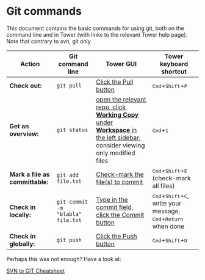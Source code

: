 Git commands
============

This document contains the basic commands for using git, both on the command line
and in Tower (with links to the relevant Tower help page).
Note that contrary to svn, git only

| Action  | Git command line | Tower GUI | Tower keyboard shortcut |
| ------- | ---------------- | --------- | ----------------------- |
| **Check out:** | `git pull`| [Click the Pull button](https://www.git-tower.com/help/guides/branches-and-tags/pull/mac) | <kbd>Cmd</kbd>+<kbd>Shift</kbd>+<kbd>P</kbd>
| **Get an overview:** | `git status` | [open the relevant repo, click **Working Copy** under **Workspace** in the left sidebar](https://www.git-tower.com/help/guides/working-copy/inspect-changes/mac); consider viewing only modified files | <kbd>Cmd</kbd>+<kbd>1</kbd>
| **Mark a file as committable:** | `git add file.txt` | [Check-mark the file(s) to commit](https://www.git-tower.com/help/guides/working-copy/stage-changes/mac) | <kbd>Cmd</kbd>+<kbd>Shift</kbd>+<kbd>E</kbd> (check-mark all files)
| **Check in locally:** | `git commit -m "blabla" file.txt` | [Type in the commit field, click the Commit button](https://www.git-tower.com/help/guides/working-copy/commit-changes/mac) | <kbd>Cmd</kbd>+<kbd>Shift</kbd>+<kbd>C</kbd>, write your message, <kbd>Cmd</kbd>+<kbd>Return</kbd> when done
| **Check in globally:** | `git push` | [Click the Push button](https://www.git-tower.com/help/guides/branches-and-tags/push/mac) | <kbd>Cmd</kbd>+<kbd>Shift</kbd>+<kbd>U</kbd>




Perhaps this was not enough? Have a look at:

[SVN to GIT Cheatsheet](https://wiki.freepascal.org/SVN_to_GIT_Cheatsheet)


